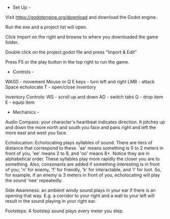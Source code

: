 - Set Up -

Visit https://godotengine.org/download and download the Godot engine.

Run the exe and a project list will open.

Click Import on the right and browse to where you downloaded the game folder.

Double click on the project.godot file and press "Import & Edit"

Press F5 or the play button in the top right to run the game.


- Controls -

WASD - movement
Mouse or Q E keys - turn left and right
LMB - attack
Space echolocate
T - open/close inventory

Inventory Controls:
WS - scroll up and down
AD - switch tabs
Q - drop item
E - equip item

- Mechanics -

Audio Compass: your character's heartbeat indicates direction. 
It pitches up and down the more north and south you face 
and pans right and left the more east and west you face.

Echolocation: Echolocating plays syllables of sound. 
There are tiers of distance that correspond to these.
'aa' means something is 0 to 2 meters in front of you,
'ee' means 2 to 8, and 'oo' means 8+. Notice they are in alphabetical order.
These syllables play more rapidly the closer you are to something.
Also, consonants are added if something interesting is in front of you;
'n' for enemy, 'f' for friendly, 'k' for interactable, and 'l' for loot.
So, for example, if an enemy is 3 meters in front of you, echolocating will 
play the sound 'nee' repeatedly.

Side Awareness: an ambient windy sound plays in your ear if there is an opening
that way. E.g. a corridor to your right and a wall to your left will result in the 
sound playing in your right ear.

Footsteps: A footstep sound plays every meter you step.
